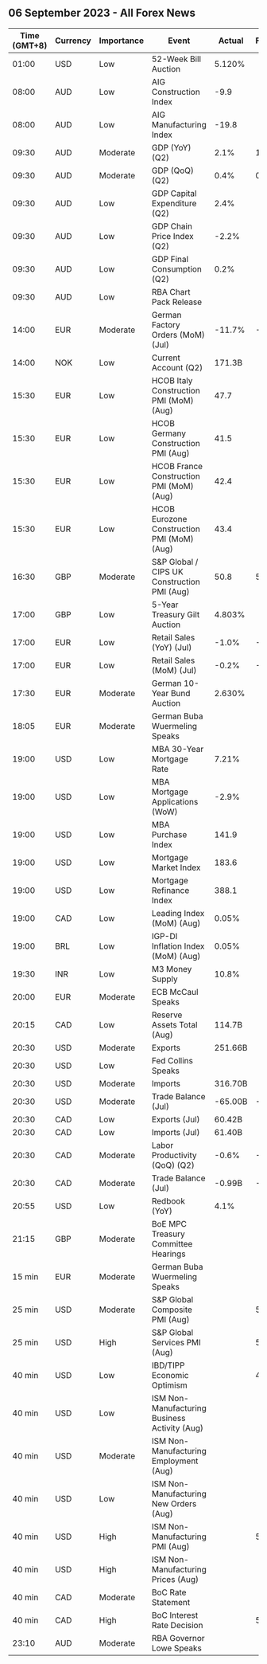 ## 06 September 2023 - All Forex News

| Time (GMT+8) | Currency | Importance | Event | Actual | Forecast | Previous |
|------|----------|------------|-------|--------|----------|----------|
| 01:00 | USD | Low | 52-Week Bill Auction | 5.120% |  | 5.060% |
| 08:00 | AUD | Low | AIG Construction Index | -9.9 |  | -9.2 |
| 08:00 | AUD | Low | AIG Manufacturing Index | -19.8 |  | -25.6 |
| 09:30 | AUD | Moderate | GDP (YoY) (Q2) | 2.1% | 1.8% | 2.4% |
| 09:30 | AUD | Moderate | GDP (QoQ) (Q2) | 0.4% | 0.3% | 0.4% |
| 09:30 | AUD | Low | GDP Capital Expenditure (Q2) | 2.4% |  | 2.4% |
| 09:30 | AUD | Low | GDP Chain Price Index (Q2) | -2.2% |  | 1.7% |
| 09:30 | AUD | Low | GDP Final Consumption (Q2) | 0.2% |  | 0.2% |
| 09:30 | AUD | Low | RBA Chart Pack Release |  |  |  |
| 14:00 | EUR | Moderate | German Factory Orders (MoM) (Jul) | -11.7% | -4.0% | 7.6% |
| 14:00 | NOK | Low | Current Account (Q2) | 171.3B |  | 279.2B |
| 15:30 | EUR | Low | HCOB Italy Construction PMI (MoM) (Aug) | 47.7 |  | 48.0 |
| 15:30 | EUR | Low | HCOB Germany Construction PMI (Aug) | 41.5 |  | 41.0 |
| 15:30 | EUR | Low | HCOB France Construction PMI (MoM) (Aug) | 42.4 |  | 42.9 |
| 15:30 | EUR | Low | HCOB Eurozone Construction PMI (MoM) (Aug) | 43.4 |  | 43.5 |
| 16:30 | GBP | Moderate | S&P Global / CIPS UK Construction PMI (Aug) | 50.8 | 50.5 | 51.7 |
| 17:00 | GBP | Low | 5-Year Treasury Gilt Auction | 4.803% |  | 4.575% |
| 17:00 | EUR | Low | Retail Sales (YoY) (Jul) | -1.0% | -1.2% | -1.0% |
| 17:00 | EUR | Low | Retail Sales (MoM) (Jul) | -0.2% | -0.1% | 0.2% |
| 17:30 | EUR | Moderate | German 10-Year Bund Auction | 2.630% |  | 2.460% |
| 18:05 | EUR | Moderate | German Buba Wuermeling Speaks |  |  |  |
| 19:00 | USD | Low | MBA 30-Year Mortgage Rate | 7.21% |  | 7.31% |
| 19:00 | USD | Low | MBA Mortgage Applications (WoW) | -2.9% |  | 2.3% |
| 19:00 | USD | Low | MBA Purchase Index | 141.9 |  | 144.9 |
| 19:00 | USD | Low | Mortgage Market Index | 183.6 |  | 189.0 |
| 19:00 | USD | Low | Mortgage Refinance Index | 388.1 |  | 407.1 |
| 19:00 | CAD | Low | Leading Index (MoM) (Aug) | 0.05% |  | 0.04% |
| 19:00 | BRL | Low | IGP-DI Inflation Index (MoM) (Aug) | 0.05% |  | -0.40% |
| 19:30 | INR | Low | M3 Money Supply | 10.8% |  | 10.9% |
| 20:00 | EUR | Moderate | ECB McCaul Speaks |  |  |  |
| 20:15 | CAD | Low | Reserve Assets Total (Aug) | 114.7B |  | 114.5B |
| 20:30 | USD | Moderate | Exports | 251.66B |  | 247.50B |
| 20:30 | USD | Low | Fed Collins Speaks |  |  |  |
| 20:30 | USD | Moderate | Imports | 316.70B |  | 313.00B |
| 20:30 | USD | Moderate | Trade Balance (Jul) | -65.00B | -68.00B | -63.70B |
| 20:30 | CAD | Low | Exports (Jul) | 60.42B |  | 59.97B |
| 20:30 | CAD | Low | Imports (Jul) | 61.40B |  | 64.89B |
| 20:30 | CAD | Moderate | Labor Productivity (QoQ) (Q2) | -0.6% | -0.1% | -0.8% |
| 20:30 | CAD | Moderate | Trade Balance (Jul) | -0.99B | -3.65B | -4.92B |
| 20:55 | USD | Low | Redbook (YoY) | 4.1% |  | 4.2% |
| 21:15 | GBP | Moderate | BoE MPC Treasury Committee Hearings |  |  |  |
| 15 min | EUR | Moderate | German Buba Wuermeling Speaks |  |  |  |
| 25 min | USD | Moderate | S&P Global Composite PMI (Aug) |  | 50.4 | 52.0 |
| 25 min | USD | High | S&P Global Services PMI (Aug) |  | 51.0 | 52.3 |
| 40 min | USD | Low | IBD/TIPP Economic Optimism |  | 41.1 | 40.3 |
| 40 min | USD | Low | ISM Non-Manufacturing Business Activity (Aug) |  |  | 57.1 |
| 40 min | USD | Moderate | ISM Non-Manufacturing Employment (Aug) |  |  | 50.7 |
| 40 min | USD | Low | ISM Non-Manufacturing New Orders (Aug) |  |  | 55.0 |
| 40 min | USD | High | ISM Non-Manufacturing PMI (Aug) |  | 52.5 | 52.7 |
| 40 min | USD | High | ISM Non-Manufacturing Prices (Aug) |  |  | 56.8 |
| 40 min | CAD | Moderate | BoC Rate Statement |  |  |  |
| 40 min | CAD | High | BoC Interest Rate Decision |  | 5.00% | 5.00% |
| 23:10 | AUD | Moderate | RBA Governor Lowe Speaks |  |  |  |
